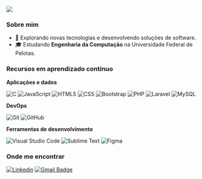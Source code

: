 ![](https://komarev.com/ghpvc/?username=iuricode&color=006bed)

<h3>Sobre mim</h3>

- 🤔 Explorando novas tecnologias e desenvolvendo soluções de software.
- 🎓 Estudando **Engenharia da Computação** na Universidade Federal de Pelotas.

<h3>Recursos em aprendizado contínuo</h3>

**Aplicações e dados**

![C](https://img.shields.io/badge/C-%23363636?logo=C)
![JavaScript](https://img.shields.io/badge/JavaScript-%23363636?logo=javascript)
![HTML5](https://img.shields.io/badge/-HTML5-333333?style=flat&logo=HTML5)
![CSS](https://img.shields.io/badge/-CSS-333333?style=flat&logo=CSS3&logoColor=1572B6)
![Bootstrap](https://img.shields.io/badge/Bootstrap-%23363636?logo=Bootstrap)
![PHP](https://img.shields.io/badge/PHP-%23363636?logo=PHP)
![Laravel](https://img.shields.io/badge/Laravel-%23363636?logo=Laravel)
![MySQL](https://img.shields.io/badge/-MySQL-333333?style=flat&logo=mysql)

**DevOps**

![Git](https://img.shields.io/badge/-Git-333333?style=flat&logo=git)
![GitHub](https://img.shields.io/badge/-GitHub-333333?style=flat&logo=github)

**Ferramentas de desenvolvimento**

![Visual Studio Code](https://img.shields.io/badge/-Visual%20Studio%20Code-333333?style=flat&logo=visual-studio-code&logoColor=007ACC)
![Sublime Text](https://img.shields.io/badge/Sublime%20Text-%23363636?logo=Sublimetext)
![Figma](https://img.shields.io/badge/-Figma-333333?style=flat&logo=figma&logoColor=007ACC)

<h3>Onde me encontrar</h3>

[![Linkedin](https://img.shields.io/badge/-matheusgoncalves2-blue?style=flat-square&logo=Linkedin&logoColor=white&link=https://www.linkedin.com/in/matheusgoncalves2/)](https://www.linkedin.com/in/matheusgoncalves2/)
[![Gmail Badge](https://img.shields.io/badge/-matheusgoncalves2@icloud.com-006bed?style=flat-square&logo=Gmail&logoColor=white&link=mailto:SEU-EMAIL)](mailto:matheusgoncalves2@icloud.com)
